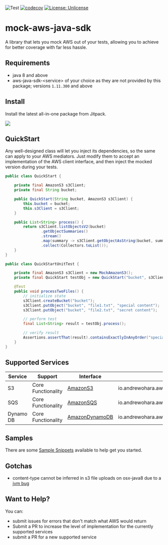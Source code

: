 ![Test](https://github.com/oharaandrew314/mock-aws-java-sdk/workflows/Test/badge.svg)
[![codecov](https://codecov.io/gh/oharaandrew314/mock-aws-java-sdk/branch/master/graph/badge.svg)](https://codecov.io/gh/oharaandrew314/mock-aws-java-sdk)
[![License: Unlicense](https://img.shields.io/badge/license-Unlicense-blue.svg)](http://unlicense.org/)

# mock-aws-java-sdk

A library that lets you mock AWS out of your tests, allowing you to achieve for better coverage with far less hassle.


## Requirements

- java 8 and above
- aws-java-sdk-\<service\> of your choice as they are not provided by this package; versions `1.11.300` and above

## Install 

Install the latest all-in-one package from Jitpack.

[![](https://jitpack.io/v/oharaandrew314/mock-aws-java-sdk.svg)](https://jitpack.io/#oharaandrew314/mock-aws-java-sdk)

## QuickStart

Any well-designed class will let you inject its dependencies, so the same can apply to your AWS mediators.
Just modify them to accept an implementation of the AWS client interface, and then inject the mocked version during your tests.

```java
public class QuickStart {

    private final AmazonS3 s3Client;
    private final String bucket;

    public QuickStart(String bucket, AmazonS3 s3Client) {
        this.bucket = bucket;
        this.s3Client = s3Client;
    }

    public List<String> process() {
        return s3Client.listObjectsV2(bucket)
                .getObjectSummaries()
                .stream()
                .map(summary -> s3Client.getObjectAsString(bucket, summary.getKey()))
                .collect(Collectors.toList());
    }
}

```

```java
public class QuickStartUnitTest {

    private final AmazonS3 s3Client = new MockAmazonS3();
    private final QuickStart testObj = new QuickStart("bucket", s3Client);

    @Test
    public void processTwoFiles() {
        // initialize state
        s3Client.createBucket("bucket");
        s3Client.putObject("bucket", "file1.txt", "special content");
        s3Client.putObject("bucket", "file2.txt", "secret content");

        // perform test
        final List<String> result = testObj.process();

        // verify result
        Assertions.assertThat(result).containsExactlyInAnyOrder("special content", "secret content");
    }
}
```

## Supported Services

| Service | Support | Interface | Mock Implementation |
| ------- | ------- | --------- | ------------------- |
| S3 | Core Functionality | [AmazonS3](https://docs.aws.amazon.com/AWSJavaSDK/latest/javadoc/com/amazonaws/services/s3/AmazonS3.html) | io.andrewohara.awsmock.s3.MockAmazonS3() |
| SQS | Core Functionality | [AmazonSQS](https://docs.aws.amazon.com/AWSJavaSDK/latest/javadoc/com/amazonaws/services/sqs/AmazonSQS.html) | io.andrewohara.awsmock.sqs.MockAmazonSQS() |
| Dynamo DB | Core Functionality | [AmazonDynamoDB](https://docs.aws.amazon.com/AWSJavaSDK/latest/javadoc/com/amazonaws/services/dynamodbv2/AmazonDynamoDB.html) | io.andrewohara.awsmock.dynamodb.MockAmazonDynamoDB |

## Samples

There are some [Sample Snippets](https://github.com/oharaandrew314/mock-aws-java-sdk/tree/master/src/test/kotlin/io/andrewohara/awsmock/samples) available to help get you started.


## Gotchas

- content-type cannot be inferred in s3 file uploads on osx-java8 due to a [jvm bug](https://bugs.java.com/bugdatabase/view_bug.do?bug_id=7133484)

## Want to Help?

You can:

- submit issues for errors that don't match what AWS would return
- Submit a PR to increase the level of implementation for the currently supported services
- submit a PR for a new supported service
